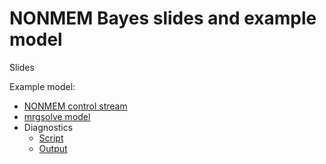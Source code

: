 # NONMEM Bayes slides and example model

Slides

Example model:

- [NONMEM control stream](model/nonmem/200.ctl)
- [mrgsolve model](model/mrgsolve/200.mod)
- Diagnostics
  - [Script](script/pk-model-diagnostics-report.R)
  - [Output](model/nonmem/200/diagnostic-plots-200.html)
